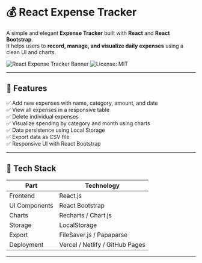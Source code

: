 # 💰 React Expense Tracker

A simple and elegant **Expense Tracker** built with **React** and **React Bootstrap**.  
It helps users to **record, manage, and visualize daily expenses** using a clean UI and charts.

![React Expense Tracker Banner](https://img.shields.io/badge/React-Bootstrap-blue?style=for-the-badge)
![License: MIT](https://img.shields.io/badge/License-MIT-green?style=for-the-badge)

---

## 🚀 Features

✅ Add new expenses with name, category, amount, and date  
✅ View all expenses in a responsive table  
✅ Delete individual expenses  
✅ Visualize spending by category and month using charts  
✅ Data persistence using Local Storage  
✅ Export data as CSV file  
✅ Responsive UI with React Bootstrap

---

## 🧰 Tech Stack

| Part          | Technology                      |
| ------------- | ------------------------------- |
| Frontend      | React.js                        |
| UI Components | React Bootstrap                 |
| Charts        | Recharts / Chart.js             |
| Storage       | LocalStorage                    |
| Export        | FileSaver.js / Papaparse        |
| Deployment    | Vercel / Netlify / GitHub Pages |

---
